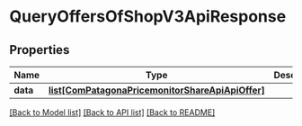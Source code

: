 # QueryOffersOfShopV3ApiResponse

## Properties
Name | Type | Description | Notes
------------ | ------------- | ------------- | -------------
**data** | [**list[ComPatagonaPricemonitorShareApiApiOffer]**](ComPatagonaPricemonitorShareApiApiOffer.md) |  | 

[[Back to Model list]](../README.md#documentation-for-models) [[Back to API list]](../README.md#documentation-for-api-endpoints) [[Back to README]](../README.md)


